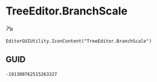 # TreeEditor.BranchScale
![](/img/TreeEditor.BranchScale.png)

``` CSharp
EditorGUIUtility.IconContent("TreeEditor.BranchScale")
```
## GUID
```
-191300762515263327
```
